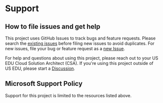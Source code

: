 # Support

## How to file issues and get help

This project uses GitHub Issues to track bugs and feature requests. Please search the [existing issues](issues) before filing new issues to avoid duplicates. For new issues, file your bug or feature request as a [new Issue](issues/new/choose).

For help and questions about using this project, please reach out to your US EDU Cloud Solution Architect (CSA). If you're using this project outside of US EDU, please start a [Discussion](discussions/new).

## Microsoft Support Policy

Support for this project is limited to the resources listed above.
